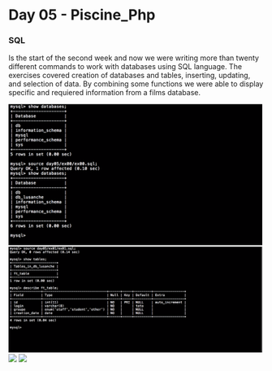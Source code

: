# Day 05 - Piscine_Php

### SQL

Is the start of the second week and now we were writing more than twenty different commands to work with databases using SQL language. The exercises covered creation of databases and tables, inserting, updating, and selection of data. By combining some functions we were able to display specific and requiered information from a films database.

<img src="../resources/images/bocal.png" width="500">
<img src="../resources/images/table.png" width="500">
<img src="../resources/images/.png" width="500">
<img src="../resources/images/.png" width="500">
